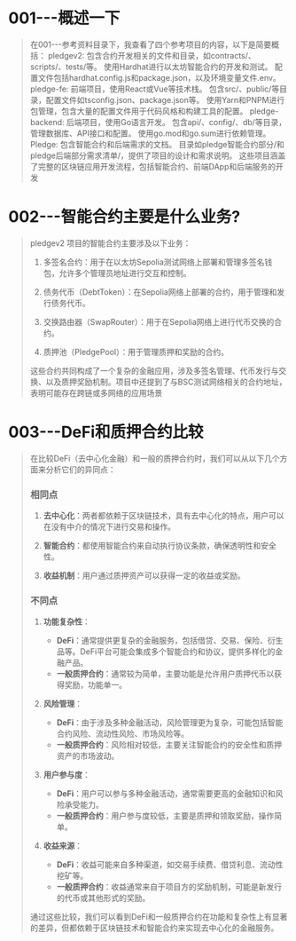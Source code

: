 # 001---概述一下

> 在001---参考资料目录下，我查看了四个参考项目的内容，以下是简要概括：
> pledgev2:
> 包含合约开发相关的文件和目录，如contracts/、scripts/、tests/等。
> 使用Hardhat进行以太坊智能合约的开发和测试。
> 配置文件包括hardhat.config.js和package.json，以及环境变量文件.env。
> pledge-fe:
> 前端项目，使用React或Vue等技术栈。
> 包含src/、public/等目录，配置文件如tsconfig.json、package.json等。
> 使用Yarn和PNPM进行包管理，包含大量的配置文件用于代码风格和构建工具的配置。
> pledge-backend:
> 后端项目，使用Go语言开发。
> 包含api/、config/、db/等目录，管理数据库、API接口和配置。
> 使用go.mod和go.sum进行依赖管理。
> Pledge:
> 包含智能合约和后端需求的文档。
> 目录如pledge智能合约部分/和pledge后端部分需求清单/，提供了项目的设计和需求说明。
> 这些项目涵盖了完整的区块链应用开发流程，包括智能合约、前端DApp和后端服务的开发







# 002---智能合约主要是什么业务?

> pledgev2 项目的智能合约主要涉及以下业务：
>
> 1. 多签名合约：用于在以太坊Sepolia测试网络上部署和管理多签名钱包，允许多个管理员地址进行交互和控制。
>
> 1. 债务代币（DebtToken）：在Sepolia网络上部署的合约，用于管理和发行债务代币。
>
> 1. 交换路由器（SwapRouter）：用于在Sepolia网络上进行代币交换的合约。
>
> 1. 质押池（PledgePool）：用于管理质押和奖励的合约。
>
> 这些合约共同构成了一个复杂的金融应用，涉及多签名管理、代币发行与交换、以及质押奖励机制。项目中还提到了与BSC测试网络相关的合约地址，表明可能存在跨链或多网络的应用场景







# 003---DeFi和质押合约比较

> 在比较DeFi（去中心化金融）和一般的质押合约时，我们可以从以下几个方面来分析它们的异同点：
>
> ### 相同点
>
> 1. **去中心化**：两者都依赖于区块链技术，具有去中心化的特点，用户可以在没有中介的情况下进行交易和操作。
>
> 2. **智能合约**：都使用智能合约来自动执行协议条款，确保透明性和安全性。
>
> 3. **收益机制**：用户通过质押资产可以获得一定的收益或奖励。
>
> ### 不同点
>
> 1. **功能复杂性**：
>    - **DeFi**：通常提供更复杂的金融服务，包括借贷、交易、保险、衍生品等。DeFi平台可能会集成多个智能合约和协议，提供多样化的金融产品。
>    - **一般质押合约**：通常较为简单，主要功能是允许用户质押代币以获得奖励，功能单一。
>
> 2. **风险管理**：
>    - **DeFi**：由于涉及多种金融活动，风险管理更为复杂，可能包括智能合约风险、流动性风险、市场风险等。
>    - **一般质押合约**：风险相对较低，主要关注智能合约的安全性和质押资产的市场波动。
>
> 3. **用户参与度**：
>    - **DeFi**：用户可以参与多种金融活动，通常需要更高的金融知识和风险承受能力。
>    - **一般质押合约**：用户参与度较低，主要是质押和领取奖励，操作简单。
>
> 4. **收益来源**：
>    - **DeFi**：收益可能来自多种渠道，如交易手续费、借贷利息、流动性挖矿等。
>    - **一般质押合约**：收益通常来自于项目方的奖励机制，可能是新发行的代币或其他形式的奖励。
>
> 通过这些比较，我们可以看到DeFi和一般质押合约在功能和复杂性上有显著的差异，但都依赖于区块链技术和智能合约来实现去中心化的金融服务。

